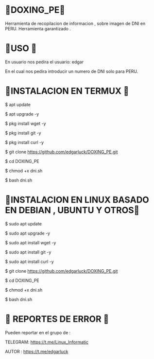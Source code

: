 # 🔰DOXING_PE🔰

Herramienta de recopilacion de informacion , sobre imagen de DNI en PERU. Herramienta garantizado .

# 🔰USO 🔰

En usuario nos pedira el usuario: edgar

En el cual nos pedira introducir un numero de DNI solo para PERU.

# 🔰INSTALACION EN TERMUX 🔰

$ apt update

$ apt upgrade -y

$ pkg install wget -y

$ pkg install git -y

$ pkg install curl -y

$ git clone https://github.com/edgarluck/DOXING_PE.git

$ cd DOXING_PE

$ chmod +x dni.sh

$ bash dni.sh

# 🔰INSTALACION EN LINUX BASADO EN DEBIAN , UBUNTU Y OTROS🔰

$ sudo apt update

$ sudo apt upgrade -y

$ sudo apt install wget -y

$ sudo apt install git -y

$ sudo apt install curl -y

$ git clone https://github.com/edgarluck/DOXING_PE.git

$ cd DOXING_PE

$ chmod +x dni.sh

$ bash dni.sh

# 🔰 REPORTES DE ERROR 🔰

Pueden reportar en el grupo de :

TELEGRAM: https://t.me/Linux_Informatic

AUTOR   : https://t.me/edgarluck

